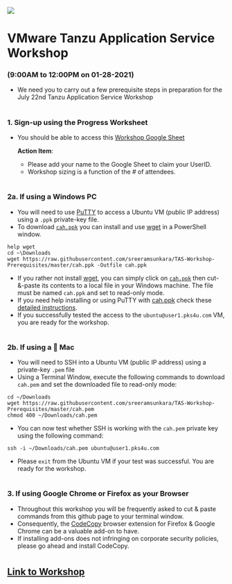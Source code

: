 ![](./images/vmware-logo.png)

# VMware Tanzu Application Service Workshop 
### (9:00AM to 12:00PM on 01-28-2021)

- We need you to carry out a few prerequisite steps in preparation for the July 22nd Tanzu Application Service Workshop

#
### 1. Sign-up using the Progress Worksheet

- You should be able to access this [Workshop Google Sheet](https://docs.google.com/spreadsheets/d/1IRY5QVNfI5fkrqmpbwCagM5kffEysAnsXoYI68mdlKo/edit?usp=sharing) 
    
  **Action Item**:
  - Please add your name to the Google Sheet to claim your UserID.
  - Workshop sizing is a function of the # of attendees.

#
### 2a. If using a Windows PC
- You will need to use [PuTTY](https://github.com/sreeramsunkara/TAS-Workshop-Prerequisites/blob/master/PuTTY_and_SSH.md) to access a Ubuntu VM (public IP address) using a `.ppk` private-key file.
- To download [`cah.ppk`](https://github.com/sreeramsunkara/TAS-Workshop-Prerequisites/blob/master/cah.ppk) you can install and use [wget](http://downloads.sourceforge.net/gnuwin32/wget-1.11.4-1-setup.exe) in a PowerShell window.
```
help wget
cd ~\Downloads
wget https://raw.githubusercontent.com/sreeramsunkara/TAS-Workshop-Prerequisites/master/cah.ppk -Outfile cah.ppk
```
- If you rather not install [wget](http://gnuwin32.sourceforge.net/packages/wget.htm), you can simply click on [`cah.ppk`](https://raw.githubusercontent.com/sreeramsunkara/TAS-Workshop-Prerequisites/master/cah.ppk) then cut-&-paste its contents to a local file in your Windows machine. The file must be named `cah.ppk` and set to read-only mode.
- If you need help installing or using PuTTY with [cah.ppk](https://raw.githubusercontent.com/sreeramsunkara/TAS-Workshop-Prerequisites/master/cah.ppk) check these [detailed instructions](https://github.com/sreeramsunkara/TAS-Workshop-Prerequisites/blob/master/PuTTY_and_SSH.md).
- If you successfully tested the access to the `ubuntu@user1.pks4u.com` VM, you are ready for the workshop.

#
### 2b. If using a  Mac 
- You will need to SSH into a Ubuntu VM (public IP address) using a private-key `.pem` file
- Using a Terminal Window, execute the following commands to download `cah.pem` and set the downloaded file to read-only mode:
```
cd ~/Downloads
wget https://raw.githubusercontent.com/sreeramsunkara/TAS-Workshop-Prerequisites/master/cah.pem
chmod 400 ~/Downloads/cah.pem
```
- You can now test whether SSH is working with the `cah.pem` private key using the following command:
```
ssh -i ~/Downloads/cah.pem ubuntu@user1.pks4u.com
```
- Please `exit` from the Ubuntu VM if your test was successful. You are ready for the workshop.

#
### 3. If using Google Chrome or Firefox as your Browser

- Throughout this workshop you will be frequently asked to cut & paste commands from this github page to your terminal window.
- Consequently, the [CodeCopy](https://github.com/zenorocha/codecopy#install) browser extension for Firefox & Google Chrome can be a valuable add-on to have. 
- If installing add-ons does not infringing on corporate security policies, please go ahead and install CodeCopy.


#

## [Link to Workshop](https://github.com/sreeramsunkara/TAS-Workshop#vmware-tanzu-application-service-workshop)


